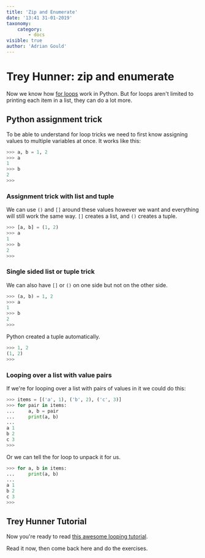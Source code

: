 ```yaml
---
title: 'Zip and Enumerate'
date: '13:41 31-01-2019'
taxonomy:
    category:
        - docs
visible: true
author: 'Adrian Gould'
---
```


# Trey Hunner: zip and enumerate

Now we know how [for loops](loops.md#for-loops) work in Python. But for loops aren't limited to printing each item in a list, they can do a lot more.

## Python assignment trick

To be able to understand for loop tricks we need to first know assigning values to multiple variables at once. It works like this:

```python
>>> a, b = 1, 2
>>> a
1
>>> b
2
>>>
```

### Assignment trick with list and tuple

We can use `()` and `[]` around these values however we want and everything will still work the same way. `[]` creates a list, and `()` creates a tuple.

```python
>>> [a, b] = (1, 2)
>>> a
1
>>> b
2
>>>
```

### Single sided list or tuple trick

We can also have `[]` or `()` on one side but not on the other side.

```python
>>> (a, b) = 1, 2
>>> a
1
>>> b
2
>>>
```

Python created a tuple automatically.

```python
>>> 1, 2
(1, 2)
>>>
```

### Looping over a list with value pairs

If we're for looping over a list with pairs of values in it we could do this:

```python
>>> items = [('a', 1), ('b', 2), ('c', 3)]
>>> for pair in items:
...     a, b = pair
...     print(a, b)
...
a 1
b 2
c 3
>>>
```

Or we can tell the for loop to unpack it for us.

```python
>>> for a, b in items:
...     print(a, b)
...
a 1
b 2
c 3
>>>
```

## Trey Hunner Tutorial

Now you're ready to read [this awesome looping tutorial](http://treyhunner.com/2016/04/how-to-loop-with-indexes-in-python/).

Read it now, then come back here and do the exercises.
